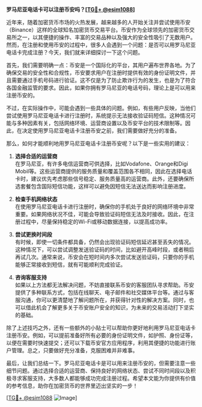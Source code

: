 **罗马尼亚电话卡可以注册币安吗？[[TG💪+ @esim1088](https://t.me/s/esim1088)]**

近年来，随着加密货币市场的火热发展，越来越多的人开始关注并尝试使用币安（Binance）这样的全球知名加密货币交易平台。币安作为全球领先的加密货币交易所之一，以其便捷的操作、丰富的交易品种以及强大的安全性吸引了无数用户。然而，在注册和使用币安的过程中，很多人会遇到一个问题：是否可以用罗马尼亚电话卡完成注册？今天，我们就来详细探讨一下这个问题。

首先，我们需要明确一点：币安是一个国际化的平台，其用户遍布世界各地。为了确保交易的安全性和合规性，币安要求用户在注册时提供有效的身份证明文件，并且需要通过手机号码进行验证。这不仅是为了防止欺诈行为的发生，也是为了符合各国金融监管的要求。因此，如果你拥有罗马尼亚的电话号码，理论上是可以用来注册币安的。

不过，在实际操作中，可能会遇到一些具体的问题。例如，有些用户反映，当他们尝试使用罗马尼亚电话卡进行注册时，系统提示无法接收验证码短信。这种情况可能与多种因素有关，包括网络环境、运营商设置以及币安平台的技术限制等。因此，在决定使用罗马尼亚电话卡注册币安之前，我们需要做好充分的准备。

那么，如何才能顺利地用罗马尼亚电话卡注册币安呢？以下是一些实用的建议：

1. **选择合适的运营商**  
   在罗马尼亚，有许多电信运营商可供选择，比如Vodafone、Orange和Digi Mobil等。这些运营商提供的服务质量和覆盖范围各不相同，因此在选择电话卡时，建议优先考虑那些信号稳定、服务质量高的运营商。此外，还要确保所选套餐包含国际短信功能，这样可以避免因短信无法送达而影响注册进度。

2. **检查手机网络状态**  
   在使用罗马尼亚电话卡进行注册时，确保你的手机处于良好的网络环境中非常重要。如果网络状况不佳，可能会导致验证码短信无法及时接收。因此，在注册过程中，尽量保持稳定的Wi-Fi或移动数据连接，以提高成功率。

3. **尝试更换时间段**  
   有时候，即使一切条件都具备，仍然会出现验证码短信延迟甚至丢失的情况。这种情况下，可以尝试调整发送验证码的时间，比如避开高峰时段，或者稍后再试几次。通常来说，币安会在短时间内多次尝试发送验证码，只要你的手机能够正常接收到短信，就有可能顺利完成验证。

4. **咨询客服支持**  
   如果以上方法都无法解决问题，不妨直接联系币安的客服团队寻求帮助。币安提供了多种联系方式，包括在线聊天、电子邮件和社交媒体平台等。通过与客服沟通，你可以更清楚地了解问题所在，并获得针对性的解决方案。同时，也可以借此机会了解更多关于币安账户安全的知识，为未来的交易活动打下坚实的基础。

除了上述技巧之外，还有一些额外的小贴士可以帮助你更好地利用罗马尼亚电话卡注册币安。例如，可以提前准备好所有必要的身份证明文件，如护照、身份证等，以便在需要时快速提交；还可以下载币安官方应用程序，利用其便捷的功能进行账户管理。总之，只要做好充分准备，克服困难并非难事。

最后，让我们总结一下。罗马尼亚电话卡是可以用来注册币安的，但需要注意一些细节问题。通过选择合适的运营商、保持良好的网络状态、尝试不同时间段以及积极寻求客服支持，大多数人都能够成功完成注册过程。希望本文能为你提供有价值的参考信息，助你在加密货币的世界里迈出坚实的一步！

[[TG💪+ @esim1088](https://t.me/s/esim1088) ![Image](https://i.postimg.cc/4NQfJmqS/Snipaste-2025-05-13-00-14-12.png)]